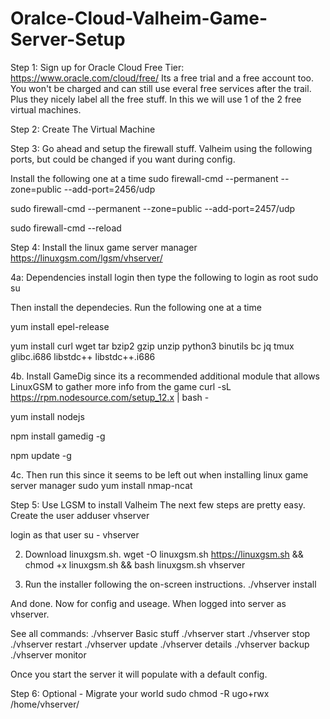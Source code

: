# Oralce-Cloud-Valheim-Game-Server-Setup

Step 1:
Sign up for Oracle Cloud Free Tier: https://www.oracle.com/cloud/free/
Its a free trial and a free account too. You won't be charged and can still use everal free services after the trail. Plus they nicely label all the free stuff. In this we will use 1 of the 2 free virtual machines. 

Step 2:
Create The Virtual Machine

Step 3:
Go ahead and setup the firewall stuff. Valheim using the following ports, but could be changed if you want during config. 

Install the following one at a time
sudo firewall-cmd --permanent --zone=public --add-port=2456/udp

sudo firewall-cmd --permanent --zone=public --add-port=2457/udp

sudo firewall-cmd --reload


Step 4: Install the linux game server manager
https://linuxgsm.com/lgsm/vhserver/

4a: Dependencies install
login
then  type the following to login as root
sudo su 

Then install the dependecies. Run the following one at a time

yum install epel-release

yum install curl wget tar bzip2 gzip unzip python3 binutils bc jq tmux glibc.i686 libstdc++ libstdc++.i686

4b. Install GameDig since its a recommended additional module that allows LinuxGSM to gather more info from the game
curl -sL https://rpm.nodesource.com/setup_12.x | bash -

yum install nodejs

npm install gamedig -g

npm update -g

4c.
Then run this since it seems to be left out when installing linux game server manager
sudo yum install nmap-ncat

Step 5: Use LGSM to install Valheim
The next few steps are pretty easy. 
Create the user 
adduser vhserver

login as that user
su - vhserver

2. Download linuxgsm.sh.
wget -O linuxgsm.sh https://linuxgsm.sh && chmod +x linuxgsm.sh && bash linuxgsm.sh vhserver

3. Run the installer following the on-screen instructions.
./vhserver install

And done. Now for config and useage. When logged into server as vhserver. 

See all commands:
./vhserver
Basic stuff
./vhserver start
./vhserver stop
./vhserver restart
./vhserver update
./vhserver details
./vhserver backup
./vhserver monitor

Once you start the server it will populate with a default config. 

Step 6: Optional - Migrate your world
sudo chmod -R ugo+rwx /home/vhserver/
